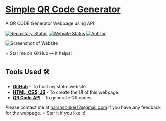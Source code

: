 # <a href="[https://your-username.github.io/Your-Project-Name](https://harsh-sonker.github.io/QrioTech/)" target="_blank">Simple QR Code Generator</a>
<p align="justify">A QR CODE Generator Webpage using API</p>

[![Repository Status](https://img.shields.io/badge/Repository%20Status-Maintained-dark%20green.svg)](https://github.com/Harsh-Sonker)
[![Website Status](https://img.shields.io/badge/Website%20Status-Online-green)](https://your-username.github.io/)
[![Author](https://img.shields.io/badge/Author-Harsh%20Sonker-purple.svg)](https://www.linkedin.com/in/harsh-sonker-7b5633251/)

![Screenshot of Website](https://github.com/user-attachments/assets/7393c78c-670c-4a71-be13-33cf13d8f461)

:star: Star me on GitHub — it helps!

## Tools Used 🛠️
* [**GitHub**](https://github.com/) - To host my static website.
* [**HTML, CSS, JS**](https://www.w3schools.com/) - To create the UI of this webpage.
* [**QR Code API**](https://goqr.me/api/) - To generate QR codes.

Please contact me at harshsonker12@gmail.com if you have any feedback for the webpage. :star: Star it if you like it!
